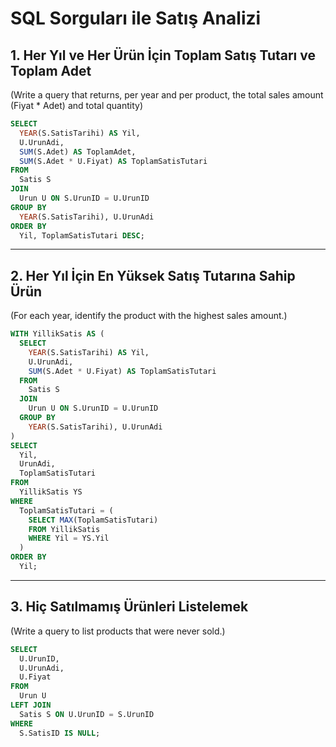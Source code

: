 # SQL Sorguları ile Satış Analizi

## 1. Her Yıl ve Her Ürün İçin Toplam Satış Tutarı ve Toplam Adet

(Write a query that returns, per year and per product, the total sales
amount (Fiyat \* Adet) and total quantity)

``` sql
SELECT 
  YEAR(S.SatisTarihi) AS Yil,
  U.UrunAdi,
  SUM(S.Adet) AS ToplamAdet,
  SUM(S.Adet * U.Fiyat) AS ToplamSatisTutari
FROM 
  Satis S
JOIN 
  Urun U ON S.UrunID = U.UrunID
GROUP BY 
  YEAR(S.SatisTarihi), U.UrunAdi
ORDER BY 
  Yil, ToplamSatisTutari DESC;
```

------------------------------------------------------------------------

## 2. Her Yıl İçin En Yüksek Satış Tutarına Sahip Ürün

(For each year, identify the product with the highest sales amount.)

``` sql
WITH YillikSatis AS (
  SELECT 
    YEAR(S.SatisTarihi) AS Yil,
    U.UrunAdi,
    SUM(S.Adet * U.Fiyat) AS ToplamSatisTutari
  FROM 
    Satis S
  JOIN 
    Urun U ON S.UrunID = U.UrunID
  GROUP BY 
    YEAR(S.SatisTarihi), U.UrunAdi
)
SELECT 
  Yil,
  UrunAdi,
  ToplamSatisTutari
FROM 
  YillikSatis YS
WHERE 
  ToplamSatisTutari = (
    SELECT MAX(ToplamSatisTutari)
    FROM YillikSatis
    WHERE Yil = YS.Yil
  )
ORDER BY 
  Yil;
```

------------------------------------------------------------------------

## 3. Hiç Satılmamış Ürünleri Listelemek

(Write a query to list products that were never sold.)

``` sql
SELECT 
  U.UrunID,
  U.UrunAdi,
  U.Fiyat
FROM 
  Urun U
LEFT JOIN 
  Satis S ON U.UrunID = S.UrunID
WHERE 
  S.SatisID IS NULL;
```
